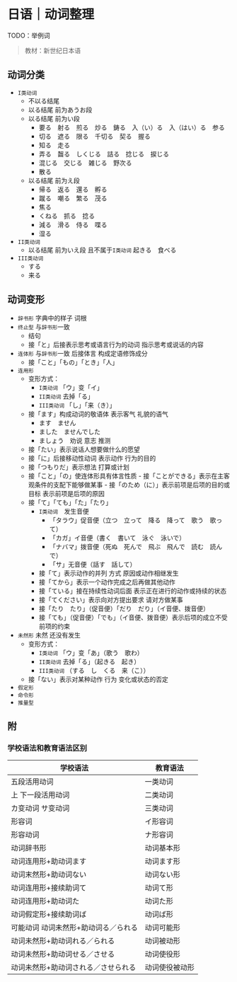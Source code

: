 # 日语｜动词整理

TODO：举例词

> 教材：新世纪日本语

## 动词分类

- `I类动词`
    - 不以る结尾
    - 以る结尾 前为あうお段
    - 以る结尾 前为い段
        - 要る　射る　煎る　炒る　鋳る　入（い）る　入（はい）る　参る
        - 切る　遮る　限る　千切る　契る　握る
        - 知る　走る
        - 弄る　齧る　しくじる　詰る　捻じる　捩じる
        - 混じる　交じる　雑じる　野次る
        - 散る
    - 以る结尾 前为え段
        - 帰る　返る　還る　孵る
        - 蹴る　嘲る　繁る　茂る
        - 焦る
        - くねる　抓る　捻る
        - 減る　滑る　侍る　喋る
        - 湿る
- `II类动词`
    - 以る结尾 前为いえ段 且不属于`I类动词` 起きる　食べる
- `III类动词`
    - する
    - 来る

## 动词变形

- `辞书形` 字典中的样子 词根
- `终止型` 与`辞书形`一致
    - 结句
    - 接「と」后接表示思考或语言行为的动词 指示思考或说话的内容
- `连体形` 与`辞书形`一致 后接体言 构成定语修饰成分
    - 接「こと」「もの」「とき」「人」
- `连用形`
    - 变形方式：
        - `I类动词` 「ウ」变「イ」
        - `II类动词` 去掉「る」
        - `III类动词` 「し」「来（き）」
    - 接「ます」构成动词的敬语体 表示客气 礼貌的语气
      - ます　ません
      - ました　ませんでした
      - ましょう　劝说 意志 推测
    - 接「たい」表示说话人想要做什么的愿望
    - 接「に」后接移动性动词 表示动作 行为的目的
    - 接「つもりだ」表示想法 打算或计划
    - 接「こと」「の」使连体形具有体言性质
            - 接「ことができる」表示在主客观条件的支配下能够做某事
            - 接「のため（に）」表示前项是后项的目的或目标 表示前项是后项的原因
    - 接「て」「ても」「た」「たり」
        - `I类动词`　发生音便
            - 「タラウ」促音便（立つ　立って　降る　降って　歌う　歌って）
            - 「カガ」イ音便（書く　書いて　泳ぐ　泳いで）
            - 「ナバマ」拨音便（死ぬ　死んで　飛ぶ　飛んで　読む　読んで）
            - 「サ」无音便（話す　話して）
        - 接「て」表示动作的并列 方式 原因或动作相继发生
        - 接「てから」表示一个动作完成之后再做其他动作
        - 接「ている」接在持续性动词后面 表示正在进行的动作或持续的状态
        - 接「てください」表示向对方提出要求 请对方做某事
        - 接「たり　たり」（促音便）「だり　だり」（イ音便、拨音便）
        - 接「ても」（促音便）「でも」（イ音便、拨音便）表示后项的成立不受前项的约束
- `未然形` 未然 还没有发生
    - 变形方式：
        - `I类动词` 「ウ」变「あ」（歌う　歌わ）
        - `II类动词` 去掉「る」（起きる　起き）
        - `III类动词` （する　し　くる　来（こ））
    - 接「ない」表示对某种动作 行为 变化或状态的否定
- `假定形`
- `命令形`
- `推量型`


## 附

### 学校语法和教育语法区别

| 学校语法 | 教育语法 |
| - | - |
| 五段活用动词 | 一类动词 |
| 上 下一段活用动词 | 二类动词 |
| カ变动词 サ变动词 | 三类动词 |
| 形容词 | イ形容词 |
| 形容动词 | ナ形容词 |
| 动词辞书形 | 动词基本形 |
| 动词连用形+助动词ます | 动词ます形 |
| 动词末然形+助动词ない | 动词ない形 |
| 动词连用形+接续助词て | 动词て形 |
| 动词连用形+助动词た | 动词た形 |
| 动词假定形+接续助词ば | 动词ば形 |
| 可能动词 动词未然形+助动词る／られる | 动词可能形 |
| 动词未然形+助动词れる／られる | 动词被动形 |
| 动词未然形+助动词せる／させる | 动词使役形 |
| 动词未然形+助动词される／させられる | 动词使役被动形 |
